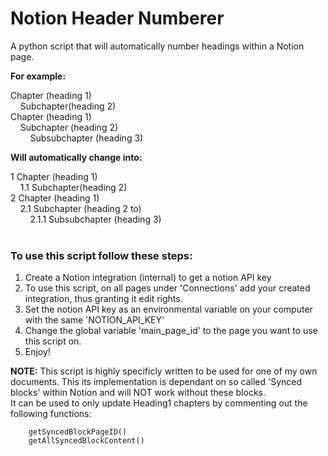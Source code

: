 # Notion Header Numberer
A python script that will automatically number headings within a Notion page.

**For example:**

Chapter (heading 1)  
&nbsp;&nbsp;&nbsp;&nbsp;Subchapter(heading 2)  
Chapter (heading 1)  
&nbsp;&nbsp;&nbsp;&nbsp;Subchapter (heading 2)  
&nbsp;&nbsp;&nbsp;&nbsp;&nbsp;&nbsp;&nbsp;&nbsp;Subsubchapter (heading 3)  
        
**Will automatically change into:**

1 Chapter (heading 1)  
&nbsp;&nbsp;&nbsp;&nbsp;1.1 Subchapter(heading 2)  
2 Chapter (heading 1)  
&nbsp;&nbsp;&nbsp;&nbsp;2.1 Subchapter (heading 2 to)  
&nbsp;&nbsp;&nbsp;&nbsp;&nbsp;&nbsp;&nbsp;&nbsp;2.1.1 Subsubchapter (heading 3) 
<br>
<br>

### To use this script follow these steps: 

1. Create a Notion integration (internal) to get a notion API key
2. To use this script, on all pages under 'Connections' add your created integration, thus granting it edit rights.
3. Set the notion API key as an environmental variable on your computer with the same 'NOTION_API_KEY'
4. Change the global variable 'main_page_id' to the page you want to use this script on.
5. Enjoy!

**NOTE:** This script is highly specificly written to be used for one of my own documents. This its implementation is dependant on so called 'Synced blocks' within Notion and will NOT work without these blocks.  
It can be used to only update Heading1 chapters by commenting out the following functions:  

        getSyncedBlockPageID()
        getAllSyncedBlockContent()
